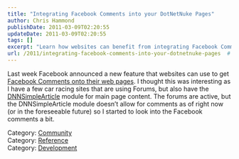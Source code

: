 ```yaml
---
title: "Integrating Facebook Comments into your DotNetNuke Pages"
author: Chris Hammond
publishDate: 2011-03-09T02:20:55
updateDate: 2011-03-09T02:20:55
tags: []
excerpt: "Learn how websites can benefit from integrating Facebook Comments to engage users, especially when other modules fall short in enabling interaction."
url: /2011/integrating-facebook-comments-into-your-dotnetnuke-pages  # Use the generated URL with year
---
```

Last week Facebook announced a new feature that websites can use to get <a href="https://developers.facebook.com/blog/post/472">Facebook Comments onto their web pages</a>. I thought this was interesting as I have a few car racing sites that are using Forums, but also have the <a href="https://dnnsimplearticle.codeplex.com/">DNNSimpleArticle</a> module for main page content. The forums are active, but the DNNSimpleArticle module doesn’t allow for comments as of right now (or in the foreseeable future) so I started to look into the Facebook comments a bit.<div class="category">Category: <a href=https://www.dotnetnuke.com/Resources/Blogs/tabid/825/CatID/16/Default.aspx>Community</a></div><div class="category">Category: <a href=https://www.dotnetnuke.com/Resources/Blogs/tabid/825/CatID/6/Default.aspx>Reference</a></div><div class="category">Category: <a href=https://www.dotnetnuke.com/Resources/Blogs/tabid/825/CatID/9/Default.aspx>Development</a></div><img src="https://feeds.feedburner.com/~r/dnndaily/~4/X9humdgd-DY" height="1" width="1"/>


